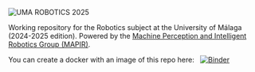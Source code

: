 ![UMA ROBOTICS 2025](https://github.com/jotaraul/uma_robotics_2025/blob/main/utils/logo_uma_robotics_2025.png "UMA ROBOTICS 2025 logo")

Working repository for the Robotics subject at the University of Málaga (2024-2025 edition). Powered by the [Machine Perception and Intelligent Robotics Group (MAPIR)](http:mapir.isa.uma.es).

You can create a docker with an image of this repo here: &nbsp; [![Binder](https://mybinder.org/badge_logo.svg)](https://mybinder.org/v2/gh/jotaraul/uma_robotics_2025/main)
